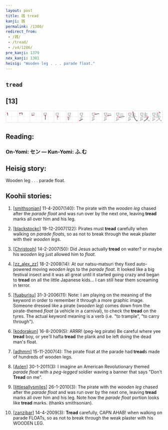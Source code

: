 ```yaml
---
layout: post
title: 践 tread
kanji: 践
permalink: /1380/
redirect_from:
 - /践/
 - /tread/
 - /v4/1286/
pre_kanji: 1379
nex_kanji: 1381
heisig: "Wooden leg . . . parade float."
---
```


## `tread`

## [13]

<div class="stroke"><img src="../images/E8B7B5.png" /></div>

## Reading:

### On-Yomi: セン &mdash; Kun-Yomi: ふ.む

## Heisig story:

Wooden leg . . . parade float.

## Koohii stories:

1) [<a href="http://kanji.koohii.com/profile/smithsonian">smithsonian</a>] 11-4-2007(140): The pirate with the <em>wooden leg</em> chased after the <em>parade float</em> and was run over by the next one, leaving<strong> tread</strong> marks all over him and his leg.

2) [<a href="http://kanji.koohii.com/profile/blackstockc">blackstockc</a>] 19-12-2007(122): Pirates must<strong> tread</strong> carefully when walking on <em>parade floats</em>, so as not to break through the weak plaster with their <em>wooden legs</em>.

3) [<a href="http://kanji.koohii.com/profile/Christoph">Christoph</a>] 14-2-2007(50): Did Jesus actually<strong> tread</strong> on water? or maybe his <em>wooden leg</em> just allowed him to <em>float</em>.

4) [<a href="http://kanji.koohii.com/profile/zz_alex_zz">zz_alex_zz</a>] 18-2-2008(14): At our natsu-matsuri they fixed auto-powered moving <em>wooden leg</em>s to the <em>parade float</em>. It looked like a big festival insect and it was all great until it started going crazy and began to <strong>tread</strong> on all the little Japanese kids... I can still hear them screaming in terror.

5) [<a href="http://kanji.koohii.com/profile/fuaburisu">fuaburisu</a>] 31-3-2006(11): Note: I am playing on the meaning of the keyword in order to remember it through a more graphic image. Someone dressed like a pirate (<em>wooden leg</em>) comes down from the pirate-themed <em>float</em> (a vehicle in a carnival), to check the<strong> tread</strong> on the tyres. The actual keyword meaning is a verb (i.e. &quot;to trample&quot;, &quot;to carry through&quot;).

6) [<a href="http://kanji.koohii.com/profile/kodorakun">kodorakun</a>] 16-8-2009(5): ARRR! (peg-leg pirate) Be careful where yee<strong> tread</strong> boy, or yee&#039;ll hafta<strong> tread</strong> the plank and be left doing the dead man&#039;s float.

7) [<a href="http://kanji.koohii.com/profile/adhmm">adhmm</a>] 15-11-2007(4): The pirate float at the parade had<strong> tread</strong>s made of hundreds of wooden legs.

8) [<a href="http://kanji.koohii.com/profile/Axlen">Axlen</a>] 30-1-2011(3): I imagine an American Revolutionary themed <em>parade float</em> with a <em>peg-legged</em> soldier waving a banner that says &quot;Don&#039;t<strong> Tread</strong> on me&quot;.

9) [<a href="http://kanji.koohii.com/profile/littlesallysmiles">littlesallysmiles</a>] 26-1-2010(3): The pirate with the <em>wooden leg</em> chased after the <em>parade float</em> and was run over by the next one, leaving<strong> tread</strong> marks all over him and his leg. Note how the <em>parade float</em> portion looks like<strong> tread</strong> marks. (thanks smithsonian).

10) [<a href="http://kanji.koohii.com/profile/zanzibar">zanzibar</a>] 14-4-2009(3): <strong>Tread</strong> carefully, CAPN AHAB! when walking on parade FLOATs, so as not to break through the weak plaster with his WOODEN LEG.
